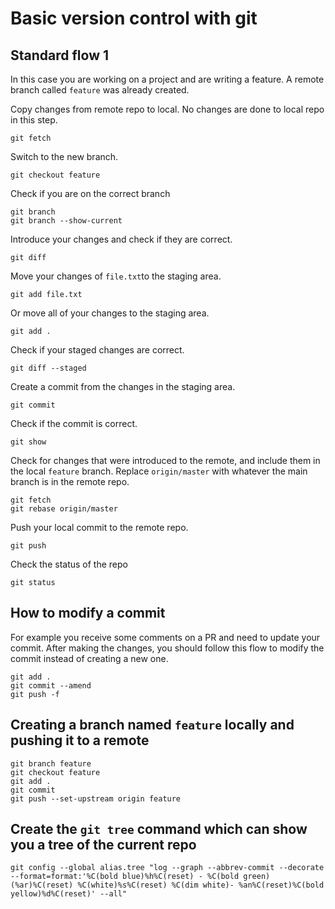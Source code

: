 # Basic version control with git

## Standard flow 1

In this case you are working on a project and are writing a feature. A remote branch called `feature` was already created.

Copy changes from remote repo to local. No changes are done to local repo in this step.
```
git fetch
```

Switch to the new branch.
```
git checkout feature
```

Check if you are on the correct branch
```
git branch
git branch --show-current
```

Introduce your changes and check if they are correct.
```
git diff
```

Move your changes of `file.txt`to the staging area.
```
git add file.txt
```

Or move all of your changes to the staging area.
```
git add .
```

Check if your staged changes are correct.
```
git diff --staged
```

Create a commit from the changes in the staging area.
```
git commit
```

Check if the commit is correct.
```
git show
```

Check for changes that were introduced to the remote, and include them in the local `feature` branch. Replace `origin/master` with whatever the main branch is in the remote repo.
```
git fetch
git rebase origin/master
```

Push your local commit to the remote repo.
```
git push
```

Check the status of the repo
```
git status
```

## How to modify a commit

For example you receive some comments on a PR and need to update your commit. After making the changes, you should follow this flow to modify the commit instead of creating a new one.

```
git add .
git commit --amend
git push -f
```

## Creating a branch named `feature` locally and pushing it to a remote

```
git branch feature
git checkout feature
git add .
git commit
git push --set-upstream origin feature
```

## Create the `git tree` command which can show you a tree of the current repo

```
git config --global alias.tree "log --graph --abbrev-commit --decorate --format=format:'%C(bold blue)%h%C(reset) - %C(bold green)(%ar)%C(reset) %C(white)%s%C(reset) %C(dim white)- %an%C(reset)%C(bold yellow)%d%C(reset)' --all"
```
